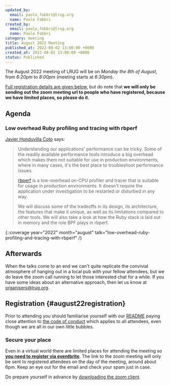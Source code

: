 ```yaml
---
updated_by:
  email: paolo,fabbri@lrug.org
  name: Paolo Fabbri
created_by:
  email: paolo,fabbri@lrug.org
  name: Paolo Fabbri
category: meeting
title: August 2022 Meeting
published_at: 2022-08-02 13:00:00 +0000
created_at: 2022-08-02 13:00:00 +0000
status: Published
---
```


The August 2022 meeting of LRUG will be on *Monday the 8th of August*,
from _6:20pm_ to _8:00pm_ (meeting starts at _6:30pm_).

[Full registration details are given below](#august22registration), but do
note that **we will only be sending out the zoom meeting url to people who
have registered, because we have limited places, so please do it.**

## Agenda

### Low overhead Ruby profiling and tracing with rbperf

[Javier Honduvilla Coto](https://www.linkedin.com/in/javierhonduco/) says:


> Understanding our applications' performance can be tricky. Some of the readily available performance tools introduce a big overhead which makes them not suitable for use in production environments, where in many cases, it's the best place to troubleshoot performance issues.
> 
> [rbperf](https://github.com/javierhonduco/rbperf/) is a low-overhead on-CPU profiler and tracer that is suitable for usage in production environments. It doesn't require the application under investigation to be restarted or disturbed in any way.
> 
> We will discuss some of the tradeoffs in its design, its architecture, the features that make it unique, as well as its limitations compared to other tools. We will also take a look at how the Ruby stack is laid out in memory and the role BPF plays in rbperf.
> 
{::coverage year="2022" month="august" talk="low-overhead-ruby-profiling-and-tracing-with-rbperf" /}


## Afterwards

When the talks come to an end we can't quite replicate the convivial atmosphere of hanging out in a local pub with your fellow attendees, but we do leave the zoom call running to let those interested chat for a while.  If you have some ideas about an alternative approach, then let us know at [organisers@lrug.org](mailto:organisers@lrug.org).

## Registration {#august22registration}

Prior to attending you should familiarise yourself with our
[README](http://readme.lrug.org/) paying close attention to [the code of
conduct](http://readme.lrug.org/#code-of-conduct) which applies to all
attendees, even though we are all in our own little bubbles.

### Secure your place

Even in a virtual world there are limited places for attending the
meeting so **[you need to register via eventbrite][august2022-eventbrite]**.
The link to the zoom meeting will only be sent to registered attendees on
the day of the meeting, around about 6pm. Keep an eye out for the email
and check your spam just in case.

Do prepare yourself in advance by [downloading the zoom
client](https://zoom.us/support/download).

[august2022-eventbrite]:https://www.eventbrite.com/e/lrug-august-2022-tickets-394751441187
